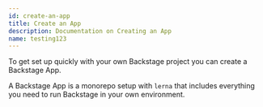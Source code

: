 ```yaml
---
id: create-an-app
title: Create an App
description: Documentation on Creating an App
name: testing123
---
```


To get set up quickly with your own Backstage project you can create a Backstage
App.

A Backstage App is a monorepo setup with `lerna` that includes everything you
need to run Backstage in your own environment.
